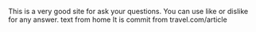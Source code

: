 This is a very good site for ask your questions.
You can use like or dislike for any answer.
text from home
It is commit from travel.com/article
<?php
echo "hello world";
?>
